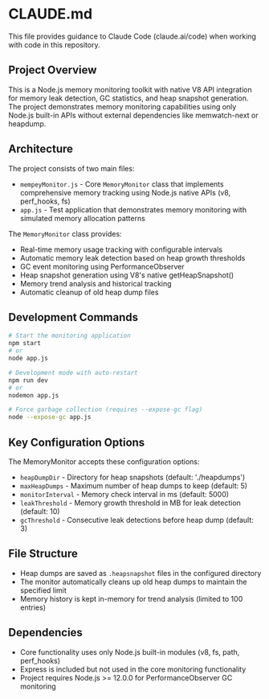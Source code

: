# CLAUDE.md

This file provides guidance to Claude Code (claude.ai/code) when working with code in this repository.

## Project Overview

This is a Node.js memory monitoring toolkit with native V8 API integration for memory leak detection, GC statistics, and heap snapshot generation. The project demonstrates memory monitoring capabilities using only Node.js built-in APIs without external dependencies like memwatch-next or heapdump.

## Architecture

The project consists of two main files:

- `mempeyMonitor.js` - Core `MemoryMonitor` class that implements comprehensive memory tracking using Node.js native APIs (v8, perf_hooks, fs)
- `app.js` - Test application that demonstrates memory monitoring with simulated memory allocation patterns

The `MemoryMonitor` class provides:
- Real-time memory usage tracking with configurable intervals
- Automatic memory leak detection based on heap growth thresholds
- GC event monitoring using PerformanceObserver
- Heap snapshot generation using V8's native getHeapSnapshot()
- Memory trend analysis and historical tracking
- Automatic cleanup of old heap dump files

## Development Commands

```bash
# Start the monitoring application
npm start
# or
node app.js

# Development mode with auto-restart
npm run dev
# or
nodemon app.js

# Force garbage collection (requires --expose-gc flag)
node --expose-gc app.js
```

## Key Configuration Options

The MemoryMonitor accepts these configuration options:
- `heapDumpDir` - Directory for heap snapshots (default: './heapdumps')
- `maxHeapDumps` - Maximum number of heap dumps to keep (default: 5)
- `monitorInterval` - Memory check interval in ms (default: 5000)
- `leakThreshold` - Memory growth threshold in MB for leak detection (default: 10)
- `gcThreshold` - Consecutive leak detections before heap dump (default: 3)

## File Structure

- Heap dumps are saved as `.heapsnapshot` files in the configured directory
- The monitor automatically cleans up old heap dumps to maintain the specified limit
- Memory history is kept in-memory for trend analysis (limited to 100 entries)

## Dependencies

- Core functionality uses only Node.js built-in modules (v8, fs, path, perf_hooks)
- Express is included but not used in the core monitoring functionality  
- Project requires Node.js >= 12.0.0 for PerformanceObserver GC monitoring